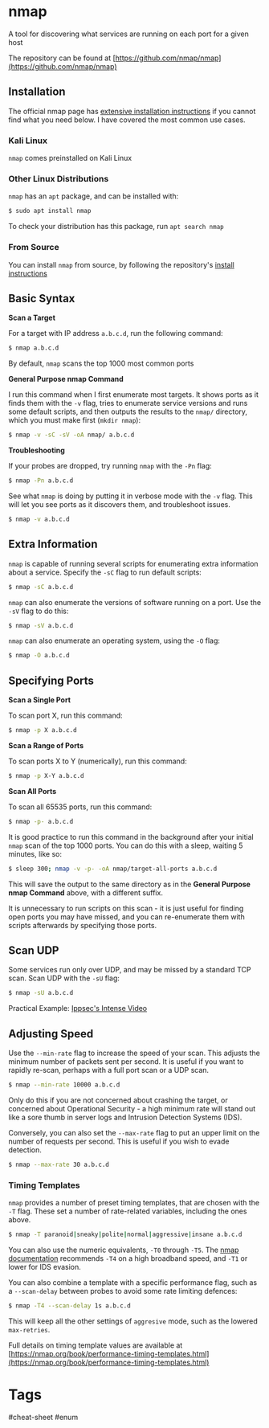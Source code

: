 # nmap
A tool for discovering what services are running on each port for a given host

The repository can be found at [https://github.com/nmap/nmap](https://github.com/nmap/nmap)

## Installation

The official nmap page has [extensive installation instructions](https://nmap.org/book/install.html) if you cannot find what you need below. I have covered the most common use cases.

### Kali Linux

`nmap` comes preinstalled on Kali Linux

### Other Linux Distributions

`nmap` has an `apt` package, and can be installed with:

```bash
$ sudo apt install nmap
```

To check your distribution has this package, run `apt search nmap`

### From Source

You can install `nmap` from source, by following the repository's [install instructions](https://github.com/nmap/nmap#installing)

## Basic Syntax

**Scan a Target**

For a target with IP address `a.b.c.d`, run the following command:

```bash
$ nmap a.b.c.d
```

By default, `nmap` scans the top 1000 most common ports

**General Purpose nmap Command**

I run this command when I first enumerate most targets. It shows ports as it finds them with the `-v` flag, tries to enumerate service versions and runs some default scripts, and then outputs the results to the `nmap/` directory, which you must make first (`mkdir nmap`):

```bash
$ nmap -v -sC -sV -oA nmap/ a.b.c.d
```

**Troubleshooting**

If your probes are dropped, try running `nmap` with the `-Pn` flag:

```bash
$ nmap -Pn a.b.c.d
```

See what `nmap` is doing by putting it in verbose mode with the `-v` flag. This will let you see ports as it discovers them, and troubleshoot issues.

```bash
$ nmap -v a.b.c.d
```

## Extra Information

`nmap` is capable of running several scripts for enumerating extra information about a service. Specify the `-sC` flag to run default scripts:

```bash
$ nmap -sC a.b.c.d
```

`nmap` can also enumerate the versions of software running on a port. Use the `-sV` flag to do this:

```bash
$ nmap -sV a.b.c.d
```

`nmap` can also enumerate an operating system, using the `-O` flag:

```bash
$ nmap -O a.b.c.d
```

## Specifying Ports

**Scan a Single Port**

To scan port X, run this command:

```bash
$ nmap -p X a.b.c.d
```

**Scan a Range of Ports**

To scan ports X to Y (numerically), run this command:

```bash
$ nmap -p X-Y a.b.c.d
```

**Scan All Ports**

To scan all 65535 ports, run this command:

```bash
$ nmap -p- a.b.c.d
```

It is good practice to run this command in the background after your initial `nmap` scan of the top 1000 ports. You can do this with a sleep, waiting 5 minutes, like so:

```bash
$ sleep 300; nmap -v -p- -oA nmap/target-all-ports a.b.c.d
```

This will save the output to the same directory as in the **General Purpose nmap Command** above, with a different suffix.

It is unnecessary to run scripts on this scan - it is just useful for finding open ports you may have missed, and you can re-enumerate them with scripts afterwards by specifying those ports.

## Scan UDP

Some services run only over UDP, and may be missed by a standard TCP scan. Scan UDP with the `-sU` flag:

```bash
$ nmap -sU a.b.c.d
```

Practical Example: [Ippsec's Intense Video](https://youtu.be/nBg6zUalb7c?t=143)

## Adjusting Speed

Use the `--min-rate` flag to increase the speed of your scan. This adjusts the minimum number of packets sent per second. It is useful if you want to rapidly re-scan, perhaps with a full port scan or a UDP scan.

```bash
$ nmap --min-rate 10000 a.b.c.d
```

Only do this if you are not concerned about crashing the target, or concerned about Operational Security - a high minimum rate will stand out like a sore thumb in server logs and Intrusion Detection Systems (IDS).

Conversely, you can also set the `--max-rate` flag to put an upper limit on the number of requests per second. This is useful if you wish to evade detection.

```bash
$ nmap --max-rate 30 a.b.c.d
```

### Timing Templates

`nmap` provides a number of preset timing templates, that are chosen with the `-T` flag. These set a number of rate-related variables, including the ones above.

```bash
$ nmap -T paranoid|sneaky|polite|normal|aggressive|insane a.b.c.d
```

You can also use the numeric equivalents,  `-T0` through `-T5`. The [nmap documentation](https://nmap.org/book/man-performance.html) recommends `-T4` on a high broadband speed, and `-T1` or lower for IDS evasion.

You can also combine a template with a specific performance flag, such as a `--scan-delay` between probes to avoid some rate limiting defences:

```bash
$ nmap -T4 --scan-delay 1s a.b.c.d
```

This will keep all the other settings of `aggresive` mode, such as the lowered `max-retries`.

Full details on timing template values are available at [https://nmap.org/book/performance-timing-templates.html](https://nmap.org/book/performance-timing-templates.html)

# Tags

#cheat-sheet #enum 